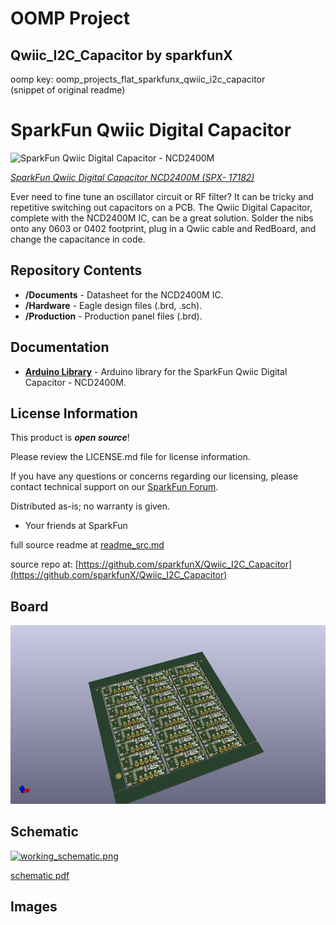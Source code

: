 # OOMP Project  
## Qwiic_I2C_Capacitor  by sparkfunX  
  
oomp key: oomp_projects_flat_sparkfunx_qwiic_i2c_capacitor  
(snippet of original readme)  
  
SparkFun Qwiic Digital Capacitor  
=============================  
  
![SparkFun Qwiic Digital Capacitor - NCD2400M](https://cdn.sparkfun.com/assets/parts/1/6/1/6/0/17182-Digital_Capacitor-01.jpg)  
  
[*SparkFun Qwiic Digital Capacitor NCD2400M (SPX- 17182)*](https://www.sparkfun.com/products/17182)   
  
Ever need to fine tune an oscillator circuit or RF filter? It can be tricky and repetitive switching out capacitors on a PCB. The Qwiic Digital Capacitor, complete with the NCD2400M IC, can be a great solution. Solder the nibs onto any 0603 or 0402 footprint, plug in a Qwiic cable and RedBoard, and change the capacitance in code.  
  
Repository Contents  
-------------------  
  
* **/Documents** - Datasheet for the NCD2400M IC.  
* **/Hardware** - Eagle design files (.brd, .sch).  
* **/Production** - Production panel files (.brd).  
  
Documentation  
-------------  
* **[Arduino Library](https://github.com/sparkfun/SparkFun_Qwiic_Digital_Capacitor_Arduino_Library)** - Arduino library for the SparkFun Qwiic Digital Capacitor - NCD2400M.  
  
License Information  
-------------------  
  
This product is _**open source**_!  
  
Please review the LICENSE.md file for license information.  
  
If you have any questions or concerns regarding our licensing, please contact technical support on our [SparkFun Forum](https://www.sparkfun.com/viewforum.php?f=152).  
  
Distributed as-is; no warranty is given.  
  
- Your friends at SparkFun  
  
_<COLLABORATION CREDIT>_  
  
  full source readme at [readme_src.md](readme_src.md)  
  
source repo at: [https://github.com/sparkfunX/Qwiic_I2C_Capacitor](https://github.com/sparkfunX/Qwiic_I2C_Capacitor)  
## Board  
  
[![working_3d.png](working_3d_600.png)](working_3d.png)  
## Schematic  
  
[![working_schematic.png](working_schematic_600.png)](working_schematic.png)  
  
[schematic pdf](working_schematic.pdf)  
## Images  
